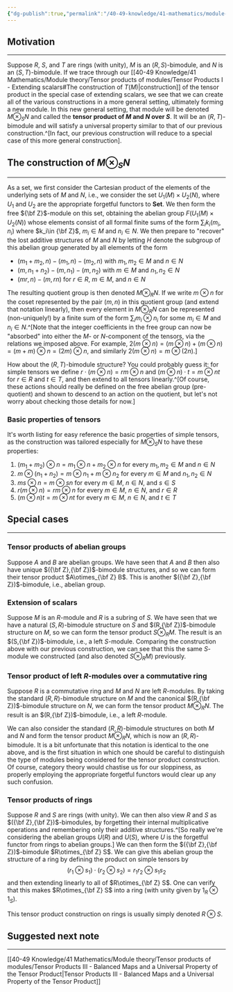 ```yaml
---
{"dg-publish":true,"permalink":"/40-49-knowledge/41-mathematics/module-theory/tensor-products-of-modules/tensor-products-ii-tensor-products-of-bimodules/","tags":["module_theory"],"updated":"2025-03-31T13:04:13-07:00"}
---
```


## Motivation
---

Suppose $R$, $S$, and $T$ are rings (with unity), $M$ is an $(R,S)$-bimodule, and $N$ is an $(S,T)$-bimodule. If we trace through our [[40-49 Knowledge/41 Mathematics/Module theory/Tensor products of modules/Tensor Products I - Extending scalars#The construction of $T(M)$\|construction]] of the tensor product in the special case of extending scalars, we see that we can create all of the various constructions in a more general setting, ultimately forming a new module. In this new general setting, that module will be denoted $M\otimes_S N$ and called the **tensor product of $M$ and $N$ over $S$**. It will be an $(R,T)$-bimodule and will satisfy a universal property similar to that of our previous construction.^[In fact, our previous construction will reduce to a special case of this more general construction].

## The construction of $M\otimes_S N$
---

As a set, we first consider the Cartesian product of the elements of the underlying sets of $M$ and $N$, i.e., we consider the set $U_1(M)\times U_2(N)$, where $U_1$ and $U_2$ are the appropriate forgetful functors to $\textbf{Set}$. We then form the free ${\bf Z}$-module on this set, obtaining the abelian group $F(U_1(M)\times U_2(N))$ whose elements consist of all formal finite sums of the form $\displaystyle \sum_i k_i(m_i, n_i)$ where $k_i\in {\bf Z}$, $m_i\in M$ and $n_i\in N$. We then prepare to "recover" the lost additive structures of $M$ and $N$ by letting $H$ denote the subgroup of this abelian group generated by all elements of the form
- $(m_1+m_2,n)-(m_1,n)-(m_2,n)$ with $m_1, m_2\in M$ and $n\in N$
- $(m,n_1+n_2)-(m,n_1)-(m,n_2)$ with $m\in M$ and $n_1, n_2\in N$
- $(mr,n)-(m,rn)$ for $r\in R$, $m\in M$, and $n\in N$

The resulting quotient group is then denoted $M\otimes_R N$. If we write $m\otimes n$ for the coset represented by the pair $(m,n)$ in this quotient group (and extend that notation linearly), then every element in $M\otimes_R N$ can be represented (non-uniquely!) by a finite sum of the form $\sum_i m_i\otimes n_i$ for some $m_i\in M$ and $n_i\in N$.^[Note that the integer coefficients in the free group can now be "absorbed" into either the $M$- or $N$-component of the tensors, via the relations we imposed above. For example, $2(m\otimes n) = (m\otimes n)+(m\otimes n) = (m+m)\otimes n = (2m)\otimes n$, and similarly $2(m\otimes n) = m\otimes (2n)$.]

How about the $(R,T)$-bimodule structure? You could probably guess it: for simple tensors we define $r\cdot (m\otimes n) = rm\otimes n$ and $(m\otimes n)\cdot t = m\otimes nt$ for $r\in R$ and $t\in T$, and then extend to all tensors linearly.^[Of course, these actions should really be defined on the free abelian group (pre-quotient) and shown to descend to an action on the quotient, but let's not worry about checking those details for now.]

### Basic properties of tensors

It's worth listing for easy reference the basic properties of simple tensors, as the construction was tailored especially for $M\otimes_S N$ to have these properties:

1. $(m_1+m_2)\otimes n = m_1\otimes n+m_2\otimes n$ for every $m_1, m_2\in M$ and $n\in N$
2. $m\otimes (n_1+n_2)=m\otimes n_1+m\otimes n_2$ for every $m\in M$ and $n_1, n_2\in N$
3. $ms\otimes n = m\otimes sn$ for every $m\in M$, $n\in N$, and $s\in S$
4. $r(m\otimes n)=rm\otimes n$ for every $m\in M$, $n\in N$, and $r\in R$
5. $(m\otimes n)t = m\otimes nt$ for every $m\in M$, $n\in N$, and $t\in T$

## Special cases
---
### Tensor products of abelian groups

Suppose $A$ and $B$ are abelian groups. We have seen that $A$ and $B$ then also have unique $({\bf Z},{\bf Z})$-bimodule structures, and so we can form their tensor product $A\otimes_{\bf Z} B$. This is another $({\bf Z},{\bf Z})$-bimodule, i.e., abelian group.

### Extension of scalars

Suppose $M$ is an $R$-module and $R$ is a subring of $S$. We have seen that we have a natural $(S,R)$-bimodule structure on $S$ and $(R,{\bf Z})$-bimodule structure on $M$, so we can form the tensor product $S\otimes_R M$. The result is an $(S,{\bf Z})$-bimodule, i.e., a left $S$-module. Comparing the construction above with our previous construction, we can see that this the same $S$-module we constructed (and also denoted $S\otimes_R M$) previously.

### Tensor product of left $R$-modules over a commutative ring

Suppose $R$ is a commutative ring and $M$ and $N$ are left $R$-modules. By taking the standard $(R,R)$-bimodule structure on $M$ and the canonical $(R,{\bf Z})$-bimodule structure on $N$, we can form the tensor product $M\otimes_R N$. The result is an $(R,{\bf Z})$-bimodule, i.e., a left $R$-module.

We can also consider the standard $(R,R)$-bimodule structures on both $M$ and $N$ and form the tensor product $M\otimes_R N$, which is now an $(R,R)$-bimodule. It is a bit unfortunate that this notation is identical to the one above, and is the first situation in which one should be careful to distinguish the type of modules being considered for the tensor product construction. Of course, category theory would chastise us for our sloppiness, as properly employing the appropriate forgetful functors would clear up any such confusion.

### Tensor products of rings

Suppose $R$ and $S$ are rings (with unity). We can then also view $R$ and $S$ as $({\bf Z},{\bf Z})$-bimodules, by forgetting their internal multiplicative operations and remembering only their additive structures.^[So really we're considering the abelian groups $U(R)$ and $U(S)$, where $U$ is the forgetful functor from rings to abelian groups.] We can then form the $({\bf Z},{\bf Z})$-bimodule $R\otimes_{\bf Z} S$. We can give this abelian group the structure of a ring by defining the product on simple tensors by
$$(r_1\otimes s_1)\cdot (r_2\otimes s_2)=r_1r_2\otimes s_1s_2$$
and then extending linearly to all of $R\otimes_{\bf Z} S$. One can verify that this makes $R\otimes_{\bf Z} S$ into a ring (with unity given by $1_R\otimes 1_S$).

This tensor product construction on rings is usually simply denoted $R\otimes S$.

## Suggested next note
---

[[40-49 Knowledge/41 Mathematics/Module theory/Tensor products of modules/Tensor Products III - Balanced Maps and a Universal Property of the Tensor Product\|Tensor Products III - Balanced Maps and a Universal Property of the Tensor Product]]